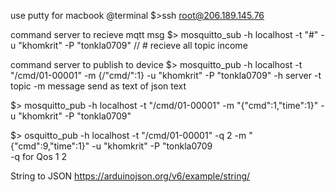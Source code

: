 use putty for macbook
@terminal 
$>ssh root@206.189.145.76 


command server to recieve mqtt msg
$> mosquitto_sub -h localhost -t "#" -u "khomkrit" -P "tonkla0709" // # recieve all topic income


command server to publish to device
$> mosquitto_pub -h localhost -t "/cmd/01-00001" -m {/"cmd/":1}  -u "khomkrit" -P "tonkla0709" 
   -h server
   -t topic
   -m message  send as text of json text

$> mosquitto_pub -h localhost -t "/cmd/01-00001" -m "{"cmd":1,"time":1}"  -u "khomkrit" -P "tonkla0709" 

$> osquitto_pub -h localhost -t "/cmd/01-00001" -q 2  -m "{"cmd":9,"time":1}"  -u "khomkrit" -P "tonkla0709  
  -q for Qos 1 2 
  


String to JSON 
https://arduinojson.org/v6/example/string/